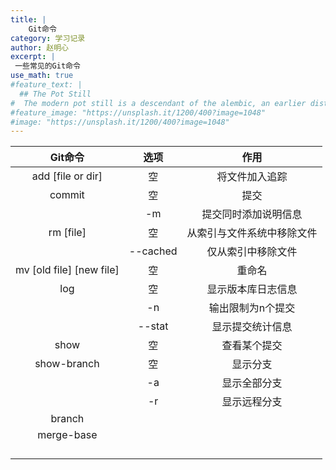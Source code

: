 ```yaml
---
title: |
    Git命令
category: 学习记录
author: 赵明心
excerpt: |
 一些常见的Git命令
use_math: true
#feature_text: |
  ## The Pot Still
#  The modern pot still is a descendant of the alembic, an earlier distillation device
#feature_image: "https://unsplash.it/1200/400?image=1048"
#image: "https://unsplash.it/1200/400?image=1048"
---
```



|          Git命令         |   选项   |            作用            |
|:------------------------:|:--------:|:--------------------------:|
| add [file or dir]        | 空       | 将文件加入追踪             |
| commit                   | 空       | 提交                       |
|                          | -m       | 提交同时添加说明信息       |
| rm [file]                | 空       | 从索引与文件系统中移除文件 |
|                          | --cached | 仅从索引中移除文件         |
| mv [old file] [new file] | 空       | 重命名                     |
| log                      | 空       | 显示版本库日志信息         |
|                          | -n       | 输出限制为n个提交          |
|                          | --stat   | 显示提交统计信息           |
| show                     | 空       | 查看某个提交               |
| show-branch              | 空       | 显示分支                   |
|                          | -a       | 显示全部分支               |
|                          | -r       | 显示远程分支               |
| branch                   |          |                            |
| merge-base               |          |                            |
|                          |          |                            |
|                          |          |                            |
|                          |          |                            |
|                          |          |                            |
